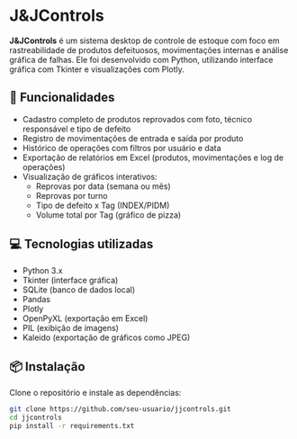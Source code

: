 # J&JControls

**J&JControls** é um sistema desktop de controle de estoque com foco em rastreabilidade de produtos defeituosos, movimentações internas e análise gráfica de falhas. Ele foi desenvolvido com Python, utilizando interface gráfica com Tkinter e visualizações com Plotly.

## 🧰 Funcionalidades

- Cadastro completo de produtos reprovados com foto, técnico responsável e tipo de defeito
- Registro de movimentações de entrada e saída por produto
- Histórico de operações com filtros por usuário e data
- Exportação de relatórios em Excel (produtos, movimentações e log de operações)
- Visualização de gráficos interativos:
  - Reprovas por data (semana ou mês)
  - Reprovas por turno
  - Tipo de defeito x Tag (INDEX/PIDM)
  - Volume total por Tag (gráfico de pizza)

## 💻 Tecnologias utilizadas

- Python 3.x
- Tkinter (interface gráfica)
- SQLite (banco de dados local)
- Pandas
- Plotly
- OpenPyXL (exportação em Excel)
- PIL (exibição de imagens)
- Kaleido (exportação de gráficos como JPEG)

## 📦 Instalação

Clone o repositório e instale as dependências:

```bash
git clone https://github.com/seu-usuario/jjcontrols.git
cd jjcontrols
pip install -r requirements.txt
